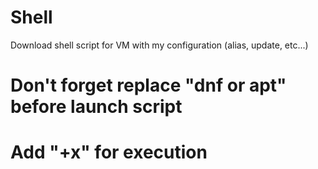 # Shell
Download shell script for VM with my configuration (alias, update, etc...)

# Don't forget replace "dnf or apt" before launch script 
# Add "+x" for execution 
